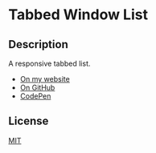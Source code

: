 # Tabbed Window List

## Description

A responsive tabbed list.

- [On my website](tabbed-window-list.iamdanial.com/)
- [On GitHub](https://github.com/DanialZahid/Tabbed-Window-List/)
- [CodePen](https://codepen.io/danialzahid/pen/LYWvYJw/)

## License

[MIT](LICENSE)
